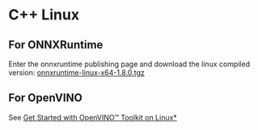 
# C++ Linux

## For ONNXRuntime

Enter the onnxruntime publishing page and download the linux compiled version: [onnxruntime-linux-x64-1.8.0.tgz](https://github.com/microsoft/onnxruntime/releases/tag/v1.8.0)

## For OpenVINO

See  [Get Started with OpenVINO™ Toolkit on Linux* ](https://docs.openvinotoolkit.org/latest/openvino_docs_get_started_get_started_linux.html)